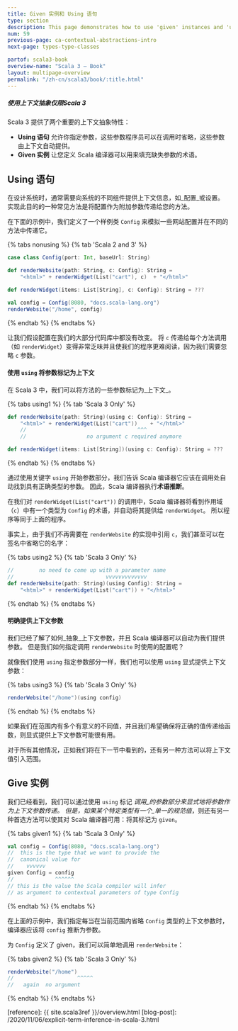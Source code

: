 ```yaml
---
title: Given 实例和 Using 语句
type: section
description: This page demonstrates how to use 'given' instances and 'using' clauses in Scala 3.
num: 59
previous-page: ca-contextual-abstractions-intro
next-page: types-type-classes

partof: scala3-book
overview-name: "Scala 3 — Book"
layout: multipage-overview
permalink: "/zh-cn/scala3/book/:title.html"
---
```



<h5>使用上下文抽象<span class="tag tag-inline">仅限Scala 3</span></h5>

Scala 3 提供了两个重要的上下文抽象特性：

- **Using 语句** 允许你指定参数，这些参数程序员可以在调用时省略，这些参数由上下文自动提供。
- **Given 实例** 让您定义 Scala 编译器可以用来填充缺失参数的术语。

## Using 语句

在设计系统时，通常需要向系统的不同组件提供上下文信息，如_配置_或设置。
实现此目的的一种常见方法是将配置作为附加参数传递给您的方法。

在下面的示例中，我们定义了一个样例类 `Config` 来模拟一些网站配置并在不同的方法中传递它。

{% tabs nonusing %}
{% tab 'Scala 2 and 3' %}

```scala
case class Config(port: Int, baseUrl: String)

def renderWebsite(path: String, c: Config): String =
    "<html>" + renderWidget(List("cart"), c)  + "</html>"

def renderWidget(items: List[String], c: Config): String = ???

val config = Config(8080, "docs.scala-lang.org")
renderWebsite("/home", config)
```

{% endtab %}
{% endtabs %}

让我们假设配置在我们的大部分代码库中都没有改变。
将 `c` 传递给每个方法调用（如 `renderWidget`）变得非常乏味并且使我们的程序更难阅读，因为我们需要忽略 `c` 参数。

#### 使用 `using` 将参数标记为上下文

在 Scala 3 中，我们可以将方法的一些参数标记为_上下文_。

{% tabs using1 %}
{% tab 'Scala 3 Only'  %}

```scala
def renderWebsite(path: String)(using c: Config): String =
    "<html>" + renderWidget(List("cart"))    + "</html>"
    //                                   ^^^
    //                   no argument c required anymore

def renderWidget(items: List[String])(using c: Config): String = ???
```

{% endtab %}
{% endtabs %}

通过使用关键字 `using` 开始参数部分，我们告诉 Scala 编译器它应该在调用处自动找到具有正确类型的参数。
因此，Scala 编译器执行**术语推断**。

在我们对 `renderWidget(List("cart"))` 的调用中，Scala 编译器将看到作用域（`c`）中有一个类型为 `Config` 的术语，并自动将其提供给 `renderWidget`。
所以程序等同于上面的程序。

事实上，由于我们不再需要在 `renderWebsite` 的实现中引用 `c`，我们甚至可以在签名中省略它的名字：

{% tabs using2 %}
{% tab 'Scala 3 Only' %}

```scala
//        no need to come up with a parameter name
//                             vvvvvvvvvvvvv
def renderWebsite(path: String)(using Config): String =
    "<html>" + renderWidget(List("cart")) + "</html>"
```

{% endtab %}
{% endtabs %}

#### 明确提供上下文参数

我们已经了解了如何_抽象_上下文参数，并且 Scala 编译器可以自动为我们提供参数。
但是我们如何指定调用 `renderWebsite` 时使用的配置呢？

就像我们使用 `using` 指定参数部分一样，我们也可以使用 `using` 显式提供上下文参数：

{% tabs using3 %}
{% tab 'Scala 3 Only' %}

```scala
renderWebsite("/home")(using config)
```

{% endtab %}
{% endtabs %}

如果我们在范围内有多个有意义的不同值，并且我们希望确保将正确的值传递给函数，则显式提供上下文参数可能很有用。

对于所有其他情况，正如我们将在下一节中看到的，还有另一种方法可以将上下文值引入范围。

## Give 实例

我们已经看到，我们可以通过使用 `using` 标记 _调用_的参数部分来显式地将参数作为上下文参数传递。
但是，如果某个特定类型有一个_单一的规范值_，则还有另一种首选方法可以使其对 Scala 编译器可用：将其标记为 `given`。

{% tabs given1 %}
{% tab 'Scala 3 Only' %}

```scala
val config = Config(8080, "docs.scala-lang.org")
//  this is the type that we want to provide the
//  canonical value for
//    vvvvvv
given Config = config
//             ^^^^^^
// this is the value the Scala compiler will infer
// as argument to contextual parameters of type Config
```

{% endtab %}
{% endtabs %}

在上面的示例中，我们指定每当在当前范围内省略 `Config` 类型的上下文参数时，编译器应该将 `config` 推断为参数。

为 `Config` 定义了 given，我们可以简单地调用 `renderWebsite`：

{% tabs given2 %}
{% tab 'Scala 3 Only' %}

```scala
renderWebsite("/home")
//                    ^^^^^
//   again  no argument
```

{% endtab %}
{% endtabs %}

[reference]: {{ site.scala3ref }}/overview.html
[blog-post]: /2020/11/06/explicit-term-inference-in-scala-3.html
